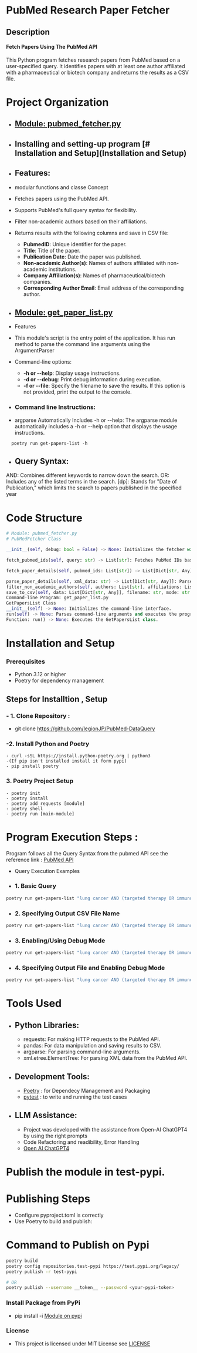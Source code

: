 #
# PubMed Research Paper Fetcher

## Description

#### Fetch Papers Using The PubMed API
This Python program fetches research papers from PubMed based on a user-specified query. It identifies papers with at least one author affiliated with a pharmaceutical or biotech company and returns the results as a CSV file.

# Project Organization

- ## [Module: pubmed_fetcher.py](pubmed-query/pubmed_fetcher/pubmed_fetcher.py)
- ## Installing and setting-up program [# Installation and Setup](Installation and Setup)
- ## 

  ## Features: 
- modular functions and classe Concept
- Fetches papers using the PubMed API.
- Supports PubMed's full query syntax for flexibility.
- Filter non-academic authors based on their affiliations.
- Returns results with the following columns and save in CSV file:
  - **PubmedID**: Unique identifier for the paper.
  - **Title**: Title of the paper.
  - **Publication Date**: Date the paper was published.
  - **Non-academic Author(s)**: Names of authors affiliated with non-academic institutions.
  - **Company Affiliation(s)**: Names of pharmaceutical/biotech companies.
  - **Corresponding Author Email**: Email address of the corresponding author.

- ## [Module: get_paper_list.py](/pubmed-query/get_paper_list/get_paper_list.py)

- Features
- This module's script is the entry point of the application. It has run method to parse the command line arguments using the ArgumentParser
- Command-line options:
  - **-h or --help**: Display usage instructions.
  - **-d or --debug**: Print debug information during execution.
  - **-f or --file**: Specify the filename to save the results. If this option is not provided, print the output to the console.

- ### Command line Instructions:

- argparse Automatically Includes -h or --help: The argparse module automatically includes a -h or --help option that displays the usage instructions. 
```
  poetry run get-papers-list -h
```
- ## Query Syntax:

AND: Combines different keywords to narrow down the search.
OR: Includes any of the listed terms in the search.
[dp]: Stands for "Date of Publication," which limits the search to papers published in the specified year


# Code Structure 

```py
# Module: pubmed_fetcher.py
# PubMedFetcher Class

__init__(self, debug: bool = False) -> None: Initializes the fetcher with optional debug mode.

fetch_pubmed_ids(self, query: str) -> List[str]: Fetches PubMed IDs based on the query.

fetch_paper_details(self, pubmed_ids: List[str]) -> List[Dict[str, Any]]: Fetches paper details for given PubMed IDs.

parse_paper_details(self, xml_data: str) -> List[Dict[str, Any]]: Parses XML data to extract paper details.
filter_non_academic_authors(self, authors: List[str], affiliations: List[str]) -> List[Dict[str, str]]: Filters non-academic authors based on company keywords.
save_to_csv(self, data: List[Dict[str, Any]], filename: str, mode: str = 'w') -> None: Saves data to a CSV file using pandas.
Command-line Program: get_paper_list.py
GetPapersList Class
__init__(self) -> None: Initializes the command-line interface.
run(self) -> None: Parses command-line arguments and executes the program logic.
Function: run() -> None: Executes the GetPapersList class.
```
# Installation and Setup

### Prerequisites
- Python 3.12 or higher
- Poetry for dependency management

## Steps for Installtion , Setup
### - 1. Clone Repository : 
   -  git clone https://github.com/legionJP/PubMed-DataQuery 

### -2. Install Python and Poetry
    - curl -sSL https://install.python-poetry.org | python3 
    -(If pip isn't installed install it form pypi)
    - pip install poetry
### 3. Poetry Project Setup 
    - poetry init
    - poetry install
    - poetry add requests [module]
    - poetry shell 
    - poetry run [main-module]

# Program Execution Steps :
Program follows all the Query Syntax from the pubmed API see the reference link : [PubMed API](https://www.ncbi.nlm.nih.gov/books/NBK25497/#chapter2.Usage_Guidelines_and_Requiremen)

- Query Execution Examples 
- ### 1. Basic Query

```bash
poetry run get-papers-list "lung cancer AND (targeted therapy OR immunotherapy) AND (pharma OR pharmaceutical OR biotech) AND 2023[dp]"
```
- ### 2. Specifying Output CSV File Name

```bash
poetry run get-papers-list "lung cancer AND (targeted therapy OR immunotherapy) AND (pharma OR pharmaceutical OR biotech) AND 2023[dp]" -f lung_cancer_results.csv
```
- ### 3. Enabling/Using Debug Mode

```bash
poetry run get-papers-list "lung cancer AND (targeted therapy OR immunotherapy) AND (pharma OR pharmaceutical OR biotech) AND 2023[dp]" -d
```
- ### 4. Specifying Output File and Enabling Debug Mode

```bash
poetry run get-papers-list "lung cancer AND (targeted therapy OR immunotherapy) AND (pharma OR pharmaceutical OR biotech) AND 2023[dp]" -f lung_cancer_results.csv -d
```

# Tools Used

- ## Python Libraries:

    - requests: For making HTTP requests to the PubMed API.
    - pandas: For data manipulation and saving results to CSV.
    - argparse: For parsing command-line arguments.
    - xml.etree.ElementTree: For parsing XML data from the PubMed API.
- ## Development Tools:
    - [Poetry](https://python-poetry.org/docs/)    : for Dependecy Management and Packaging
    - [pytest](https://docs.pytest.org/en/stable/) : to write and running the test cases
    
- ## LLM Assistance: 
    - Project was developed with the assistance from Open-AI ChatGPT4 by using the right prompts
    - Code Refactoring and readibility, Error Handling
    - [Open AI ChatGPT4](https://chatgpt.com/share/67ce4517-b6c4-8012-9db2-42090ff54487)


# Publish the module in test-pypi.

# Publishing Steps
- Configure pyproject.toml is correctly
- Use Poetry to build and publish:

# Command to Publish on Pypi
```bash
poetry build
poetry config repositories.test-pypi https://test.pypi.org/legacy/
poetry publish -r test-pypi

# OR
poetry publish --username __token__ --password <your-pypi-token>
```

### Install Package from PyPi 
- pip install -i [Module on pypi](https://test.pypi.org/...)

### License 
- This project is licensed under MIT License see [LICENSE](/LICENSE)

